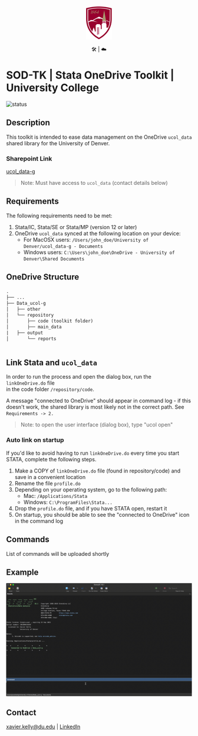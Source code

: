 
<p align="center"><img src="docs/university-of-denver-shield.svg" width="70"/></p>
<p align="center">🛠 | ☁️</p>

# SOD-TK | Stata OneDrive Toolkit | University College
![status](https://img.shields.io/badge/status-in__progress-orange)

## Description

This toolkit is intended to ease data management on the OneDrive ```ucol_data``` shared library for the University of Denver.

### Sharepoint Link
[ucol_data-g](https://denveru.sharepoint.com/sites/Data_ucol-g)
> Note: Must have access to ```ucol_data``` (contact details below)

## Requirements

The following requirements need to be met:	<br />
1. Stata/IC, Stata/SE or Stata/MP (version 12 or later)	<br />
2. OneDrive ```ucol_data``` synced at the following location on your device:
   - For MacOSX users: ```/Users/john_doe/University of Denver/ucol_data-g - Documents```
   - Windows users: ```C:\Users\john_doe\OneDrive - University of Denver\Shared Documents```

## OneDrive Structure

```
.
├── ...					
├── Data_ucol-g					
│   ├── other            			
│   └── repository				           
│   	├── code (toolkit folder) 	       
│   	├── main_data				
|	├── output				
│   	└── reports				
	
```

## Link Stata and ```ucol_data```

In order to run the process and open the dialog box, run the ```linkOneDrive.do``` file  
in the code folder ```/repository/code```.

A message "connected to OneDrive" should appear in
command log - if this doesn't work, the shared library is most likely not in the correct
path. See ```Requirements -> 2.``` 

> Note: to open the user interface (dialog box), type "ucol open"

### Auto link on startup

If you'd like to avoid having to run ```linkOneDrive.do``` every time you start STATA, complete
the following steps.
1. Make a COPY of ```linkOneDrive.do``` file (found in repository/code) and save in a convenient location
2. Rename the file ```profile.do```
3. Depending on your operating system, go to the following path:
   - Mac: ```/Applications/Stata``` <br />
   - Windows: ```C:\ProgramFiles\Stata...``` 
4. Drop the ```profile.do``` file, and if you have STATA open, restart it
5. On startup, you should be able to see the "connected to OneDrive" icon in the command log

## Commands
List of commands will be uploaded shortly

## Example
![gif1](docs/readme_gif1.gif)

## Contact
xavier.kelly@du.edu | [LinkedIn](https://www.linkedin.com/in/xavierpkelly/)
